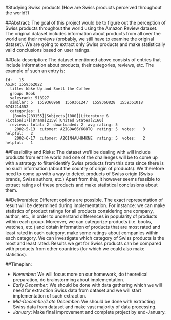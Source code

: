 #Studying Swiss products (How are Swiss products perceived throughout the world?)

##Abstract:
The goal of this project would be to figure out the perception of Swiss products throughout the world using the Amazon Review dataset. The original dataset includes information about products from all over the world and their reviews (probably, we still have to examine the original dataset). We are going to extract only Swiss products and make statistically valid conclusions based on user ratings.

##Data description: 
The dataset mentioned above consists of entries that include information about products, their categories, reviews, etc. The example of such an entry is:
```
Id:   15
ASIN: 1559362022
  title: Wake Up and Smell the Coffee
  group: Book
  salesrank: 518927
  similar: 5  1559360968  1559361247  1559360828  1559361018  0743214552
  categories: 1
   |Books[283155]|Subjects[1000]|Literature & Fiction[17]|Drama[2159]|United States[2160]
  reviews: total: 2  downloaded: 2  avg rating: 5
    2002-5-13  cutomer: A2IGOA66Y6O8TQ  rating: 5  votes:   3  helpful:   2
    2002-6-17  cutomer: A2OIN4AUH84KNE  rating: 5  votes:   2  helpful:   1
```

##Feasibility and Risks: 
The dataset we’ll be dealing with will include products from entire world and one of the challenges will be to come up with a strategy to filter/identify Swiss products from this data since there is no such information (about the country of origin of products). We therefore need to come up with a way to detect products of Swiss origin (Swiss brands, Swiss authors, etc.) Apart from this, it however seems feasible to extract ratings of these products and make statistical conclusions about them.

##Deliverables: 
Different options are possible. The exact representation of result will be determined during implementation. For instance: we can make statistics of product ratings for all products considering one company, author, etc., in order to understand differences in popularity of products within each group. Moreover, we can categorize products (i.e. books, watches, etc.) and obtain information of products that are most rated and least rated in each category, make some ratings about companies within each category. We can investigate which category of Swiss products is the most and least rated. Results we get for Swiss products can be compared with products from other countries (for which we could also make statistics). 

##Timeplan:
* *November*: We will focus more on our homework, do theoretical preparation, do brainstorming about implementation. 
* *Early December*: We should be done with data gathering which we will need for extraction Swiss data from dataset and we will start implementation of such extraction.
* *Mid-December/Late December*: We should be done with extracting Swiss data from dataset and make vast majority of data processing.
* *January*: Make final improvement and complete project by end-January.
